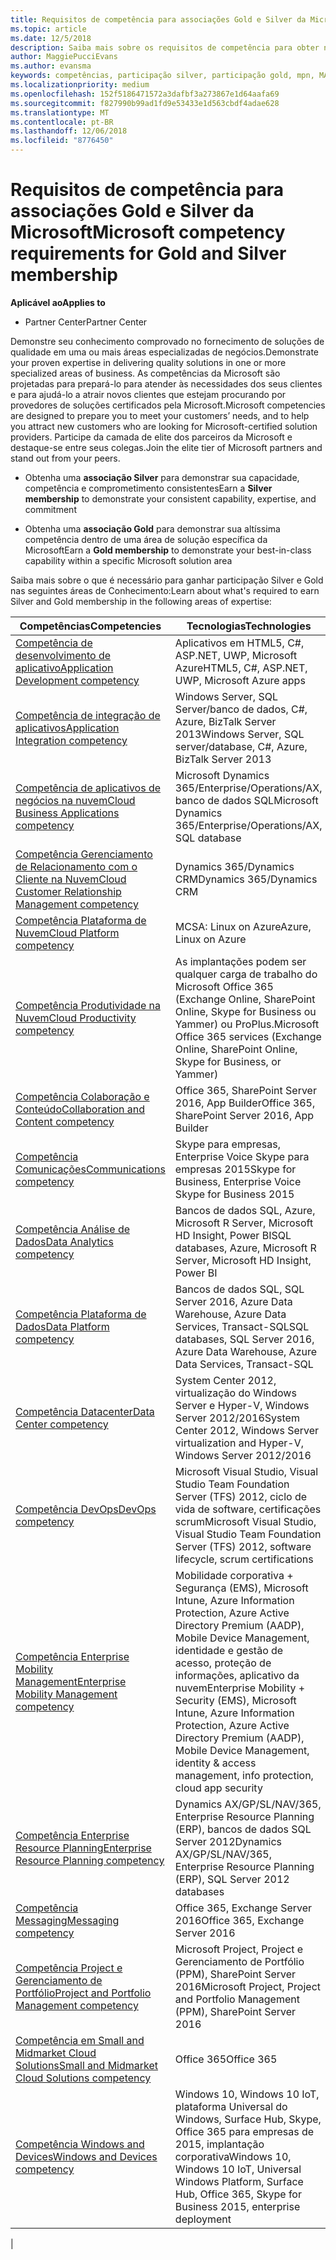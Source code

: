 ```yaml
---
title: Requisitos de competência para associações Gold e Silver da Microsoft | Partner Center
ms.topic: article
ms.date: 12/5/2018
description: Saiba mais sobre os requisitos de competência para obter níveis de associação Gold e Silver.
author: MaggiePucciEvans
ms.author: evansma
keywords: competências, participação silver, participação gold, mpn, MAPS, habilidades, Microsoft Partner Network, associação de rede
ms.localizationpriority: medium
ms.openlocfilehash: 152f5186471572a3dafbf3a273867e1d64aafa69
ms.sourcegitcommit: f827990b99ad1fd9e53433e1d563cbdf4adae628
ms.translationtype: MT
ms.contentlocale: pt-BR
ms.lasthandoff: 12/06/2018
ms.locfileid: "8776450"
---
```

# <a name="microsoft-competency-requirements-for-gold-and-silver-membership"></a><span data-ttu-id="019bf-104">Requisitos de competência para associações Gold e Silver da Microsoft</span><span class="sxs-lookup"><span data-stu-id="019bf-104">Microsoft competency requirements for Gold and Silver membership</span></span>

**<span data-ttu-id="019bf-105">Aplicável ao</span><span class="sxs-lookup"><span data-stu-id="019bf-105">Applies to</span></span>**

- <span data-ttu-id="019bf-106">Partner Center</span><span class="sxs-lookup"><span data-stu-id="019bf-106">Partner Center</span></span>

<span data-ttu-id="019bf-107">Demonstre seu conhecimento comprovado no fornecimento de soluções de qualidade em uma ou mais áreas especializadas de negócios.</span><span class="sxs-lookup"><span data-stu-id="019bf-107">Demonstrate your proven expertise in delivering quality solutions in one or more specialized areas of business.</span></span> <span data-ttu-id="019bf-108">As competências da Microsoft são projetadas para prepará-lo para atender às necessidades dos seus clientes e para ajudá-lo a atrair novos clientes que estejam procurando por provedores de soluções certificados pela Microsoft.</span><span class="sxs-lookup"><span data-stu-id="019bf-108">Microsoft competencies are designed to prepare you to meet your customers’ needs, and to help you attract new customers who are looking for Microsoft-certified solution providers.</span></span> <span data-ttu-id="019bf-109">Participe da camada de elite dos parceiros da Microsoft e destaque-se entre seus colegas.</span><span class="sxs-lookup"><span data-stu-id="019bf-109">Join the elite tier of Microsoft partners and stand out from your peers.</span></span>

- <span data-ttu-id="019bf-110">Obtenha uma **associação Silver** para demonstrar sua capacidade, competência e comprometimento consistentes</span><span class="sxs-lookup"><span data-stu-id="019bf-110">Earn a **Silver membership** to demonstrate your consistent capability, expertise, and commitment</span></span>

- <span data-ttu-id="019bf-111">Obtenha uma **associação Gold** para demonstrar sua altíssima competência dentro de uma área de solução específica da Microsoft</span><span class="sxs-lookup"><span data-stu-id="019bf-111">Earn a **Gold membership** to demonstrate your best-in-class capability within a specific Microsoft solution area</span></span>

<span data-ttu-id="019bf-112">Saiba mais sobre o que é necessário para ganhar participação Silver e Gold nas seguintes áreas de Conhecimento:</span><span class="sxs-lookup"><span data-stu-id="019bf-112">Learn about what's required to earn Silver and Gold membership in the following areas of expertise:</span></span>

<!-- Removed the ISV competency row as per Sarah Hodge on 12/5/18 

[ISV competency](https://partner.microsoft.com/en-us/membership/isv-competency)| Azure, SQL Server 2016,  Dynamics 365, Office 365, Windows Server 2019, System Center 2016|

-->

| <span data-ttu-id="019bf-113">Competências</span><span class="sxs-lookup"><span data-stu-id="019bf-113">Competencies</span></span>  | <span data-ttu-id="019bf-114">Tecnologias</span><span class="sxs-lookup"><span data-stu-id="019bf-114">Technologies</span></span> |
|   ------------------   |   -------   |
| [<span data-ttu-id="019bf-115">Competência de desenvolvimento de aplicativo</span><span class="sxs-lookup"><span data-stu-id="019bf-115">Application Development competency</span></span>](https://partner.microsoft.com/membership/application-development-competency) | <span data-ttu-id="019bf-116">Aplicativos em HTML5, C#, ASP.NET, UWP, Microsoft Azure</span><span class="sxs-lookup"><span data-stu-id="019bf-116">HTML5, C#, ASP.NET, UWP, Microsoft Azure apps</span></span> |
| [<span data-ttu-id="019bf-117">Competência de integração de aplicativos</span><span class="sxs-lookup"><span data-stu-id="019bf-117">Application Integration competency</span></span>](https://partner.microsoft.com/membership/application-integration-competency) | <span data-ttu-id="019bf-118">Windows Server, SQL Server/banco de dados, C#, Azure, BizTalk Server 2013</span><span class="sxs-lookup"><span data-stu-id="019bf-118">Windows Server, SQL server/database, C#, Azure, BizTalk Server 2013</span></span>|
| [<span data-ttu-id="019bf-119">Competência de aplicativos de negócios na nuvem</span><span class="sxs-lookup"><span data-stu-id="019bf-119">Cloud Business Applications competency</span></span>](https://partner.microsoft.com/membership/cloud-business-applications-competency)| <span data-ttu-id="019bf-120">Microsoft Dynamics 365/Enterprise/Operations/AX, banco de dados SQL</span><span class="sxs-lookup"><span data-stu-id="019bf-120">Microsoft Dynamics 365/Enterprise/Operations/AX, SQL database</span></span> |
| [<span data-ttu-id="019bf-121">Competência Gerenciamento de Relacionamento com o Cliente na Nuvem</span><span class="sxs-lookup"><span data-stu-id="019bf-121">Cloud Customer Relationship Management competency</span></span>](https://partner.microsoft.com/membership/cloud-customer-relationship-management-competency)| <span data-ttu-id="019bf-122">Dynamics 365/Dynamics CRM</span><span class="sxs-lookup"><span data-stu-id="019bf-122">Dynamics 365/Dynamics CRM</span></span> |
| [<span data-ttu-id="019bf-123">Competência Plataforma de Nuvem</span><span class="sxs-lookup"><span data-stu-id="019bf-123">Cloud Platform competency</span></span>](https://partner.microsoft.com/membership/cloud-platform-competency)| <span data-ttu-id="019bf-124">MCSA: Linux on Azure</span><span class="sxs-lookup"><span data-stu-id="019bf-124">Azure, Linux on Azure</span></span> |
| [<span data-ttu-id="019bf-125">Competência Produtividade na Nuvem</span><span class="sxs-lookup"><span data-stu-id="019bf-125">Cloud Productivity competency</span></span>](https://partner.microsoft.com/membership/cloud-productivity-competency)| <span data-ttu-id="019bf-126">As implantações podem ser qualquer carga de trabalho do Microsoft Office 365 (Exchange Online, SharePoint Online, Skype for Business ou Yammer) ou ProPlus.</span><span class="sxs-lookup"><span data-stu-id="019bf-126">Microsoft Office 365 services (Exchange Online, SharePoint Online, Skype for Business, or Yammer)</span></span>|
| [<span data-ttu-id="019bf-127">Competência Colaboração e Conteúdo</span><span class="sxs-lookup"><span data-stu-id="019bf-127">Collaboration and Content competency</span></span>](https://partner.microsoft.com/membership/collaboration-and-content-competency)| <span data-ttu-id="019bf-128">Office 365, SharePoint Server 2016, App Builder</span><span class="sxs-lookup"><span data-stu-id="019bf-128">Office 365, SharePoint Server 2016, App Builder</span></span> |
| [<span data-ttu-id="019bf-129">Competência Comunicações</span><span class="sxs-lookup"><span data-stu-id="019bf-129">Communications competency</span></span>](https://partner.microsoft.com/membership/communications-competency)| <span data-ttu-id="019bf-130">Skype para empresas, Enterprise Voice Skype para empresas 2015</span><span class="sxs-lookup"><span data-stu-id="019bf-130">Skype for Business, Enterprise Voice Skype for Business 2015</span></span> |
| [<span data-ttu-id="019bf-131">Competência Análise de Dados</span><span class="sxs-lookup"><span data-stu-id="019bf-131">Data Analytics competency</span></span>](https://partner.microsoft.com/membership/data-analytics-competency)| <span data-ttu-id="019bf-132">Bancos de dados SQL, Azure, Microsoft R Server, Microsoft HD Insight, Power BI</span><span class="sxs-lookup"><span data-stu-id="019bf-132">SQL databases, Azure, Microsoft R Server, Microsoft HD Insight, Power BI</span></span> |
| [<span data-ttu-id="019bf-133">Competência Plataforma de Dados</span><span class="sxs-lookup"><span data-stu-id="019bf-133">Data Platform competency</span></span>](https://partner.microsoft.com/membership/data-platform-competency)| <span data-ttu-id="019bf-134">Bancos de dados SQL, SQL Server 2016, Azure Data Warehouse, Azure Data Services, Transact-SQL</span><span class="sxs-lookup"><span data-stu-id="019bf-134">SQL databases, SQL Server 2016, Azure Data Warehouse, Azure Data Services, Transact-SQL</span></span> |
| [<span data-ttu-id="019bf-135">Competência Datacenter</span><span class="sxs-lookup"><span data-stu-id="019bf-135">Data Center competency</span></span>](https://partner.microsoft.com/membership/datacenter-competency)| <span data-ttu-id="019bf-136">System Center 2012, virtualização do Windows Server e Hyper-V, Windows Server 2012/2016</span><span class="sxs-lookup"><span data-stu-id="019bf-136">System Center 2012, Windows Server virtualization and Hyper-V, Windows Server 2012/2016</span></span> |
| [<span data-ttu-id="019bf-137">Competência DevOps</span><span class="sxs-lookup"><span data-stu-id="019bf-137">DevOps competency</span></span>](https://partner.microsoft.com/membership/devops-competency)| <span data-ttu-id="019bf-138">Microsoft Visual Studio, Visual Studio Team Foundation Server (TFS) 2012, ciclo de vida de software, certificações scrum</span><span class="sxs-lookup"><span data-stu-id="019bf-138">Microsoft Visual Studio, Visual Studio Team Foundation Server (TFS) 2012, software lifecycle, scrum certifications</span></span> |
| [<span data-ttu-id="019bf-139">Competência Enterprise Mobility Management</span><span class="sxs-lookup"><span data-stu-id="019bf-139">Enterprise Mobility Management competency</span></span>](https://partner.microsoft.com/membership/enterprise-mobility-management-competency)| <span data-ttu-id="019bf-140">Mobilidade corporativa + Segurança (EMS), Microsoft Intune, Azure Information Protection, Azure Active Directory Premium (AADP), Mobile Device Management, identidade e gestão de acesso, proteção de informações, aplicativo da nuvem</span><span class="sxs-lookup"><span data-stu-id="019bf-140">Enterprise Mobility + Security (EMS), Microsoft Intune, Azure Information Protection, Azure Active Directory Premium (AADP), Mobile Device Management, identity & access management, info protection, cloud app security</span></span> |
| [<span data-ttu-id="019bf-141">Competência Enterprise Resource Planning</span><span class="sxs-lookup"><span data-stu-id="019bf-141">Enterprise Resource Planning competency</span></span>](https://partner.microsoft.com/membership/enterprise-resource-planning-competency)| <span data-ttu-id="019bf-142">Dynamics AX/GP/SL/NAV/365, Enterprise Resource Planning (ERP), bancos de dados SQL Server 2012</span><span class="sxs-lookup"><span data-stu-id="019bf-142">Dynamics AX/GP/SL/NAV/365, Enterprise Resource Planning (ERP), SQL Server 2012 databases</span></span>  |
| [<span data-ttu-id="019bf-143">Competência Messaging</span><span class="sxs-lookup"><span data-stu-id="019bf-143">Messaging competency</span></span>](https://partner.microsoft.com/membership/messaging-competency)| <span data-ttu-id="019bf-144">Office 365, Exchange Server 2016</span><span class="sxs-lookup"><span data-stu-id="019bf-144">Office 365, Exchange Server 2016</span></span> |
| [<span data-ttu-id="019bf-145">Competência Project e Gerenciamento de Portfólio</span><span class="sxs-lookup"><span data-stu-id="019bf-145">Project and Portfolio Management competency</span></span>](https://partner.microsoft.com/membership/project-portfolio-management-competency)| <span data-ttu-id="019bf-146">Microsoft Project, Project e Gerenciamento de Portfólio (PPM), SharePoint Server 2016</span><span class="sxs-lookup"><span data-stu-id="019bf-146">Microsoft Project, Project and Portfolio Management (PPM), SharePoint Server 2016</span></span>|
| [<span data-ttu-id="019bf-147">Competência em Small and Midmarket Cloud Solutions</span><span class="sxs-lookup"><span data-stu-id="019bf-147">Small and Midmarket Cloud Solutions competency</span></span>](https://partner.microsoft.com/membership/small-midmarket-cloud-solutions-competency)| <span data-ttu-id="019bf-148">Office 365</span><span class="sxs-lookup"><span data-stu-id="019bf-148">Office 365</span></span> |
| [<span data-ttu-id="019bf-149">Competência Windows and Devices</span><span class="sxs-lookup"><span data-stu-id="019bf-149">Windows and Devices competency</span></span>](https://partner.microsoft.com/membership/windows-and-devices-competency)| <span data-ttu-id="019bf-150">Windows 10, Windows 10 IoT, plataforma Universal do Windows, Surface Hub, Skype, Office 365 para empresas de 2015, implantação corporativa</span><span class="sxs-lookup"><span data-stu-id="019bf-150">Windows 10, Windows 10 IoT, Universal Windows Platform, Surface Hub, Office 365, Skype for Business 2015, enterprise deployment</span></span> |
|